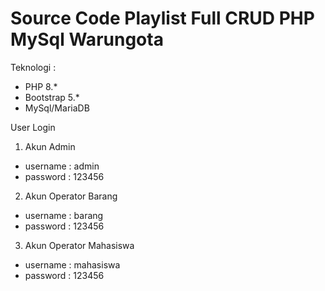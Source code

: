 # Source Code Playlist Full CRUD PHP MySql Warungota
Teknologi :
- PHP 8.*
- Bootstrap 5.*
- MySql/MariaDB

User Login
1. Akun Admin
- username : admin
- password : 123456

2. Akun Operator Barang
- username : barang
- password : 123456

3. Akun Operator Mahasiswa
- username : mahasiswa
- password : 123456
